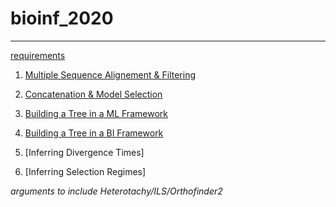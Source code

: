# bioinf_2020

---

[requirements](https://github.com/for-giobbe/phy/blob/master/requirements.md)

1. [Multiple Sequence Alignement & Filtering](https://github.com/for-giobbe/phy/blob/master/Multiple%20Sequence%20Alignement%20%26%20filtering.md)

2. [Concatenation & Model Selection](https://github.com/for-giobbe/phy/blob/master/Concatenation%20%26%20Model%20Selection.md)

3. [Building a Tree in a ML Framework](https://github.com/for-giobbe/phy/blob/master/Building%20a%20Tree%20in%20a%20ML%20Framework.md)

4. [Building a Tree in a BI Framework](https://github.com/for-giobbe/phy/blob/master/Building%20a%20Tree%20in%20a%20BI%20Framework%20.md)

5. [Inferring Divergence Times]

6. [Inferring Selection Regimes]



_arguments to include Heterotachy/ILS/Orthofinder2_